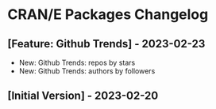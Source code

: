 # CRAN/E Packages Changelog

## [Feature: Github Trends] - 2023-02-23

- New: Github Trends: repos by stars
- New: Github Trends: authors by followers

## [Initial Version] - 2023-02-20
